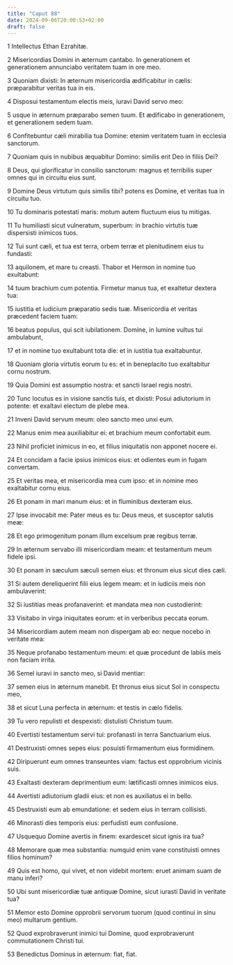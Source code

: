 ```yaml
---
title: "Caput 88"
date: 2024-09-06T20:00:53+02:00
draft: false
---
```



1 Intellectus Ethan Ezrahitæ.

2 Misericordias Domini in æternum cantabo. In generationem et generationem annunciabo veritatem tuam in ore meo.

3 Quoniam dixisti: In æternum misericordia ædificabitur in cælis: præparabitur veritas tua in eis.

4 Disposui testamentum electis meis, iuravi David servo meo:

5 usque in æternum præparabo semen tuum. Et ædificabo in generationem, et generationem sedem tuam.

6 Confitebuntur cæli mirabilia tua Domine: etenim veritatem tuam in ecclesia sanctorum.

7 Quoniam quis in nubibus æquabitur Domino: similis erit Deo in filiis Dei?

8 Deus, qui glorificatur in consilio sanctorum: magnus et terribilis super omnes qui in circuitu eius sunt.

9 Domine Deus virtutum quis similis tibi? potens es Domine, et veritas tua in circuitu tuo.

10 Tu dominaris potestati maris: motum autem fluctuum eius tu mitigas.

11 Tu humiliasti sicut vulneratum, superbum: in brachio virtutis tuæ dispersisti inimicos tuos.

12 Tui sunt cæli, et tua est terra, orbem terræ et plenitudinem eius tu fundasti:

13 aquilonem, et mare tu creasti. Thabor et Hermon in nomine tuo exultabunt:

14 tuum brachium cum potentia. Firmetur manus tua, et exaltetur dextera tua:

15 iustitia et iudicium præparatio sedis tuæ. Misericordia et veritas præcedent faciem tuam:

16 beatus populus, qui scit iubilationem. Domine, in lumine vultus tui ambulabunt,

17 et in nomine tuo exultabunt tota die: et in iustitia tua exaltabuntur.

18 Quoniam gloria virtutis eorum tu es: et in beneplacito tuo exaltabitur cornu nostrum.

19 Quia Domini est assumptio nostra: et sancti Israel regis nostri.

20 Tunc locutus es in visione sanctis tuis, et dixisti: Posui adiutorium in potente: et exaltavi electum de plebe mea.

21 Inveni David servum meum: oleo sancto meo unxi eum.

22 Manus enim mea auxiliabitur ei: et brachium meum confortabit eum.

23 Nihil proficiet inimicus in eo, et filius iniquitatis non apponet nocere ei.

24 Et concidam a facie ipsius inimicos eius: et odientes eum in fugam convertam.

25 Et veritas mea, et misericordia mea cum ipso: et in nomine meo exaltabitur cornu eius.

26 Et ponam in mari manum eius: et in fluminibus dexteram eius.

27 Ipse invocabit me: Pater meus es tu: Deus meus, et susceptor salutis meæ:

28 Et ego primogenitum ponam illum excelsum præ regibus terræ.

29 In æternum servabo illi misericordiam meam: et testamentum meum fidele ipsi.

30 Et ponam in sæculum sæculi semen eius: et thronum eius sicut dies cæli.

31 Si autem dereliquerint filii eius legem meam: et in iudiciis meis non ambulaverint:

32 Si iustitias meas profanaverint: et mandata mea non custodierint:

33 Visitabo in virga iniquitates eorum: et in verberibus peccata eorum.

34 Misericordiam autem meam non dispergam ab eo: neque nocebo in veritate mea:

35 Neque profanabo testamentum meum: et quæ procedunt de labiis meis non faciam irrita.

36 Semel iuravi in sancto meo, si David mentiar:

37 semen eius in æternum manebit. Et thronus eius sicut Sol in conspectu meo,

38 et sicut Luna perfecta in æternum: et testis in cælo fidelis.

39 Tu vero repulisti et despexisti: distulisti Christum tuum.

40 Evertisti testamentum servi tui: profanasti in terra Sanctuarium eius.

41 Destruxisti omnes sepes eius: posuisti firmamentum eius formidinem.

42 Diripuerunt eum omnes transeuntes viam: factus est opprobrium vicinis suis.

43 Exaltasti dexteram deprimentium eum: lætificasti omnes inimicos eius.

44 Avertisti adiutorium gladii eius: et non es auxiliatus ei in bello.

45 Destruxisti eum ab emundatione: et sedem eius in terram collisisti.

46 Minorasti dies temporis eius: perfudisti eum confusione.

47 Usquequo Domine avertis in finem: exardescet sicut ignis ira tua?

48 Memorare quæ mea substantia: numquid enim vane constituisti omnes filios hominum?

49 Quis est homo, qui vivet, et non videbit mortem: eruet animam suam de manu inferi?

50 Ubi sunt misericordiæ tuæ antiquæ Domine, sicut iurasti David in veritate tua?

51 Memor esto Domine opprobrii servorum tuorum (quod continui in sinu meo) multarum gentium.

52 Quod exprobraverunt inimici tui Domine, quod exprobraverunt commutationem Christi tui.

53 Benedictus Dominus in æternum: fiat, fiat.

